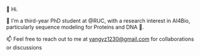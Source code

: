 👋 Hi.

👀 I'm a third-year PhD student at @RUC, with a research interest in AI4Bio, particularly sequence modeling for Proteins and DNA 🧬.

📫 Feel free to reach out to me at yangyz1230@gmail.com for collaborations or discussions

<!---
yangzhao1230/yangzhao1230 is a ✨ special ✨ repository because its `README.md` (this file) appears on your GitHub profile.
You can click the Preview link to take a look at your changes.
--->

<!-- <p align="center">
   <img width="48%" src="https://readme-stats.jonas-bernard.dev/api?username=yangzhao1230&show_icons=true&theme=tokyonight" />
   <img width="48%" src="https://github-readme-streak-stats.herokuapp.com/?user=yangzhao1230&theme=tokyonight" />
</p> -->


<!-- **Github Metrics:**

<p align="center">
	<img src="/github-metrics.svg" alt="Metrics" width="400">
</p> -->

<!---
**Status:**

<p align="center">
   <img width="48%" src="https://readme-stats.jonas-bernard.dev/api?username=yangzhao1230&show_icons=true&theme=tokyonight" />
   <img width="48%" src="https://github-readme-streak-stats.herokuapp.com/?user=yangzhao1230&theme=tokyonight" />
</p>
</p> -->
